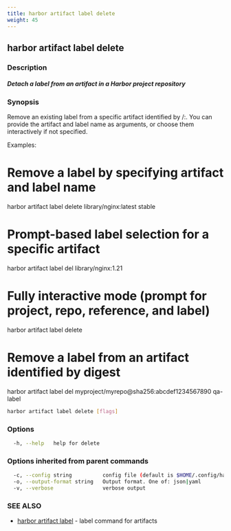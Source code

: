 ```yaml
---
title: harbor artifact label delete
weight: 45
---
```

## harbor artifact label delete

### Description

##### Detach a label from an artifact in a Harbor project repository

### Synopsis

Remove an existing label from a specific artifact identified by <project>/<repository>:<reference>.
You can provide the artifact and label name as arguments, or choose them interactively if not specified.

Examples:
  # Remove a label by specifying artifact and label name
  harbor artifact label delete library/nginx:latest stable

  # Prompt-based label selection for a specific artifact
  harbor artifact label del library/nginx:1.21

  # Fully interactive mode (prompt for project, repo, reference, and label)
  harbor artifact label delete

  # Remove a label from an artifact identified by digest
  harbor artifact label del myproject/myrepo@sha256:abcdef1234567890 qa-label

```sh
harbor artifact label delete [flags]
```

### Options

```sh
  -h, --help   help for delete
```

### Options inherited from parent commands

```sh
  -c, --config string          config file (default is $HOME/.config/harbor-cli/config.yaml)
  -o, --output-format string   Output format. One of: json|yaml
  -v, --verbose                verbose output
```

### SEE ALSO

* [harbor artifact label](harbor-artifact-label.md)	 - label command for artifacts

